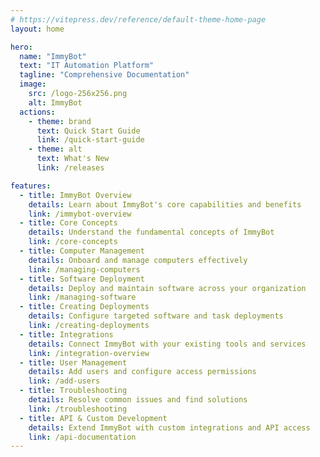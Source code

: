 ```yaml
---
# https://vitepress.dev/reference/default-theme-home-page
layout: home

hero:
  name: "ImmyBot"
  text: "IT Automation Platform"
  tagline: "Comprehensive Documentation"
  image:
    src: /logo-256x256.png
    alt: ImmyBot
  actions:
    - theme: brand
      text: Quick Start Guide
      link: /quick-start-guide
    - theme: alt
      text: What's New
      link: /releases

features:
  - title: ImmyBot Overview
    details: Learn about ImmyBot's core capabilities and benefits
    link: /immybot-overview
  - title: Core Concepts
    details: Understand the fundamental concepts of ImmyBot
    link: /core-concepts
  - title: Computer Management
    details: Onboard and manage computers effectively
    link: /managing-computers
  - title: Software Deployment
    details: Deploy and maintain software across your organization
    link: /managing-software
  - title: Creating Deployments
    details: Configure targeted software and task deployments
    link: /creating-deployments
  - title: Integrations
    details: Connect ImmyBot with your existing tools and services
    link: /integration-overview
  - title: User Management
    details: Add users and configure access permissions
    link: /add-users
  - title: Troubleshooting
    details: Resolve common issues and find solutions
    link: /troubleshooting
  - title: API & Custom Development
    details: Extend ImmyBot with custom integrations and API access
    link: /api-documentation
---
```

